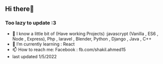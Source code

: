 ## Hi there👋
### Too lazy to update :3 
- 🔭 I know a little bit of (Have working Projects) :javascrypt (Vanilla , ES6 , Node , Express), Php , laravel , Blender, Python , Django , Java , C++
- 🌱 I’m currently learning : React 
- 📫 How to reach me: Facebook : fb.com/shakil.ahmed15
- last updated 1/5/2022

<!-- **shakil2995/shakil2995** is a ✨ _special_ ✨ repository because its `README.md` (this file) appears on your GitHub profile.

Here are some ideas to get you started:

- 🔭 I’m currently working on ...
- 🌱 I’m currently learning ...
- 👯 I’m looking to collaborate on ...
- 🤔 I’m looking for help with ...
- 💬 Ask me about ...
- 📫 How to reach me: ...
- 😄 Pronouns: ...
- ⚡ Fun fact: ... -->

